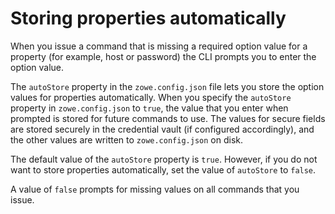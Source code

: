 # Storing properties automatically

When you issue a command that is missing a required option value for a property (for example, host or password) the CLI prompts you to enter the option value.

The `autoStore` property in the `zowe.config.json` file lets you store the option values for properties automatically. When you specify the `autoStore` property in `zowe.config.json` to `true`, the value that you enter when prompted is stored for future commands to use. The values for secure fields are stored securely in the credential vault (if configured accordingly), and the other values are written to `zowe.config.json` on disk.

The default value of the `autoStore` property is `true`. However, if you do not want to store properties automatically, set the value of `autoStore` to `false`.

A value of `false` prompts for missing values on all commands that you issue.
